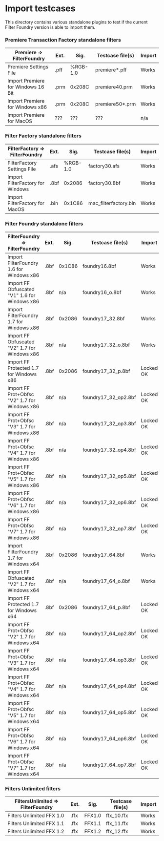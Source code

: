# Import testcases

This directory contains various standalone plugins to test if the current Filter Foundry version is able to import them.

### Premiere Transaction Factory standalone filters

| Premiere => FilterFoundry                 | Ext.   | Sig.     | Testcase file(s)         | Import          |
| ------------------------------------------| -------| ---------| -------------------------| ----------------|
| Premiere Settings File                    | .pff   | %RGB-1.0 | premiere*.pff            | Works           |
| Import Premiere for Windows 16 Bit        | .prm   | 0x208C   | premiere40.prm           | Works           |
| Import Premiere for Windows x86           | .prm   | 0x208C   | premiere50*.prm          | Works           |
| Import Premiere for MacOS                 | ???    | ???      | ???                      | n/a             |

### Filter Factory standalone filters

| FilterFactory => FilterFoundry            | Ext.   | Sig.     | Testcase file(s)         | Import          |
| ------------------------------------------| -------| ---------| -------------------------| ----------------|
| FilterFactory Settings File               | .afs   | %RGB-1.0 | factory30.afs            | Works           |
| Import FilterFactory for Windows          | .8bf   | 0x2086   | factory30.8bf            | Works           |
| Import FilterFactory for MacOS            | .bin   | 0x1C86   | mac_filterfactory.bin    | Works           |

### Filter Foundry standalone filters

| FilterFoundry => FilterFoundry                 | Ext.   | Sig.     | Testcase file(s)         | Import          |
| -----------------------------------------------| -------| ---------| -------------------------| ----------------|
| Import FilterFoundry      1.6 for Windows x86  | .8bf   | 0x1C86   | foundry16.8bf            | Works           |
| Import FF Obfuscated "V1" 1.6 for Windows x86  | .8bf   | n/a      | foundry16_o.8bf          | Works           |
| Import FilterFoundry      1.7 for Windows x86  | .8bf   | 0x2086   | foundry17_32.8bf         | Works           |
| Import FF Obfuscated "V2" 1.7 for Windows x86  | .8bf   | n/a      | foundry17_32_o.8bf       | Works           |
| Import FF Protected       1.7 for Windows x86  | .8bf   | 0x2086   | foundry17_32_p.8bf       | Locked OK       |
| Import FF Prot+Obfsc "V2" 1.7 for Windows x86  | .8bf   | n/a      | foundry17_32_op2.8bf     | Locked OK       |
| Import FF Prot+Obfsc "V3" 1.7 for Windows x86  | .8bf   | n/a      | foundry17_32_op3.8bf     | Locked OK       |
| Import FF Prot+Obfsc "V4" 1.7 for Windows x86  | .8bf   | n/a      | foundry17_32_op4.8bf     | Locked OK       |
| Import FF Prot+Obfsc "V5" 1.7 for Windows x86  | .8bf   | n/a      | foundry17_32_op5.8bf     | Locked OK       |
| Import FF Prot+Obfsc "V6" 1.7 for Windows x86  | .8bf   | n/a      | foundry17_32_op6.8bf     | Locked OK       |
| Import FF Prot+Obfsc "V7" 1.7 for Windows x86  | .8bf   | n/a      | foundry17_32_op7.8bf     | Locked OK       |
| Import FilterFoundry      1.7 for Windows x64  | .8bf   | 0x2086   | foundry17_64.8bf         | Works           |
| Import FF Obfuscated "V2" 1.7 for Windows x64  | .8bf   | n/a      | foundry17_64_o.8bf       | Works           |
| Import FF Protected       1.7 for Windows x64  | .8bf   | 0x2086   | foundry17_64_p.8bf       | Locked OK       |
| Import FF Prot+Obfsc "V2" 1.7 for Windows x64  | .8bf   | n/a      | foundry17_64_op2.8bf     | Locked OK       |
| Import FF Prot+Obfsc "V3" 1.7 for Windows x64  | .8bf   | n/a      | foundry17_64_op3.8bf     | Locked OK       |
| Import FF Prot+Obfsc "V4" 1.7 for Windows x64  | .8bf   | n/a      | foundry17_64_op4.8bf     | Locked OK       |
| Import FF Prot+Obfsc "V5" 1.7 for Windows x64  | .8bf   | n/a      | foundry17_64_op5.8bf     | Locked OK       |
| Import FF Prot+Obfsc "V6" 1.7 for Windows x64  | .8bf   | n/a      | foundry17_64_op6.8bf     | Locked OK       |
| Import FF Prot+Obfsc "V7" 1.7 for Windows x64  | .8bf   | n/a      | foundry17_64_op7.8bf     | Locked OK       |

### Filters Unlimited filters

| FiltersUnlimited => FilterFoundry         | Ext.   | Sig.     | Testcase file(s)         | Import          |
| ------------------------------------------| -------| ---------| -------------------------| ----------------|
| Filters Unlimited FFX 1.0                 | .ffx   | FFX1.0   | ffx_10.ffx               | Works           |
| Filters Unlimited FFX 1.1                 | .ffx   | FFX1.1   | ffx_11.ffx               | Works           |
| Filters Unlimited FFX 1.2                 | .ffx   | FFX1.2   | ffx_12.ffx               | Works           |
